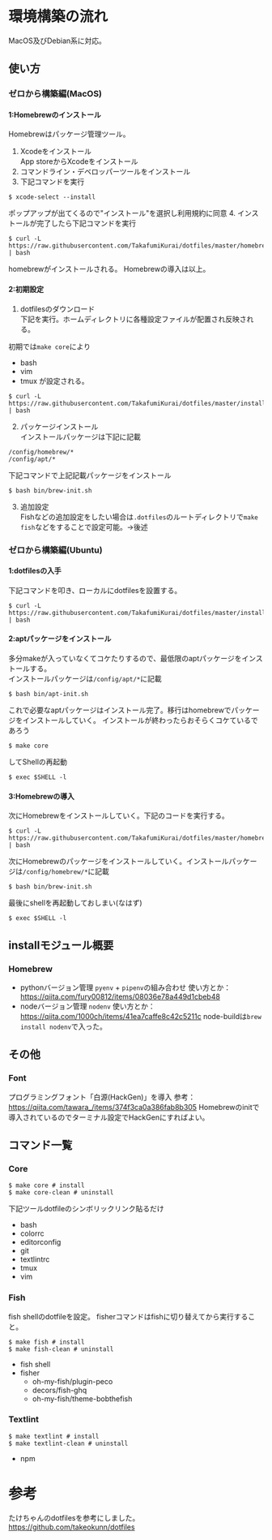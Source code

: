 # 環境構築の流れ
MacOS及びDebian系に対応。

## 使い方
### ゼロから構築編(MacOS)
#### 1:Homebrewのインストール
Homebrewはパッケージ管理ツール。
1. Xcodeをインストール  
App storeからXcodeをインストール
2. コマンドライン・デベロッパーツールをインストール  
3. 下記コマンドを実行
```
$ xcode-select --install
```
ポップアップが出てくるので"インストール"を選択し利用規約に同意
4. インストールが完了したら下記コマンドを実行  
```
$ curl -L https://raw.githubusercontent.com/TakafumiKurai/dotfiles/master/homebrew_install.sh | bash
```
homebrewがインストールされる。
Homebrewの導入は以上。

#### 2:初期設定
1. dotfilesのダウンロード  
下記を実行。ホームディレクトリに各種設定ファイルが配置され反映される。

初期では`make core`により
* bash
* vim
* tmux
が設定される。
```
$ curl -L https://raw.githubusercontent.com/TakafumiKurai/dotfiles/master/install.sh | bash
```

2. パッケージインストール  
インストールパッケージは下記に記載
```
/config/homebrew/*
/config/apt/*
```
下記コマンドで上記記載パッケージをインストール
```
$ bash bin/brew-init.sh
```

3. 追加設定  
Fishなどの追加設定をしたい場合は`.dotfiles`のルートディレクトリで`make fish`などをすることで設定可能。→後述

### ゼロから構築編(Ubuntu)
#### 1:dotfilesの入手
下記コマンドを叩き、ローカルにdotfilesを設置する。
```
$ curl -L https://raw.githubusercontent.com/TakafumiKurai/dotfiles/master/install.sh | bash
```
#### 2:aptパッケージをインストール
多分makeが入っていなくてコケたりするので、最低限のaptパッケージをインストールする。  
インストールパッケージは`/config/apt/*`に記載
```
$ bash bin/apt-init.sh
```
これで必要なaptパッケージはインストール完了。移行はhomebrewでパッケージをインストールしていく。
インストールが終わったらおそらくコケているであろう
```
$ make core
```
してShellの再起動
```
$ exec $SHELL -l
```
#### 3:Homebrewの導入
次にHomebrewをインストールしていく。下記のコードを実行する。
```
$ curl -L https://raw.githubusercontent.com/TakafumiKurai/dotfiles/master/homebrew_install.sh | bash
```

次にHomebrewのパッケージをインストールしていく。インストールパッケージは`/config/homebrew/*`に記載
```
$ bash bin/brew-init.sh
```
最後にshellを再起動しておしまい(なはず)
```
$ exec $SHELL -l
```

## installモジュール概要
### Homebrew
* pythonバージョン管理
`pyenv` + `pipenv`の組み合わせ
使い方とか：https://qiita.com/fury00812/items/08036e78a449d1cbeb48
* nodeバージョン管理
`nodenv`
使い方とか：https://qiita.com/1000ch/items/41ea7caffe8c42c5211c
node-buildは`brew install nodenv`で入った。

## その他
### Font
プログラミングフォント「白源(HackGen)」を導入
参考：https://qiita.com/tawara_/items/374f3ca0a386fab8b305
Homebrewのinitで導入されているのでターミナル設定でHackGenにすればよい。

## コマンド一覧
### Core
```
$ make core # install
$ make core-clean # uninstall
```
下記ツールdotfileのシンボリックリンク貼るだけ
* bash
* colorrc
* editorconfig
* git
* textlintrc
* tmux
* vim

### Fish
fish shellのdotfileを設定。
fisherコマンドはfishに切り替えてから実行すること。
```
$ make fish # install
$ make fish-clean # uninstall
```
* fish shell
* fisher
  - oh-my-fish/plugin-peco
  - decors/fish-ghq
  - oh-my-fish/theme-bobthefish

### Textlint
```
$ make textlint # install
$ make textlint-clean # uninstall
```
* npm

# 参考
たけちゃんのdotfilesを参考にしました。
https://github.com/takeokunn/dotfiles 